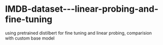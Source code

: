 # IMDB-dataset---linear-probing-and-fine-tuning
using pretrained distilbert for fine tuning and linear probing, comparision with custom base model
